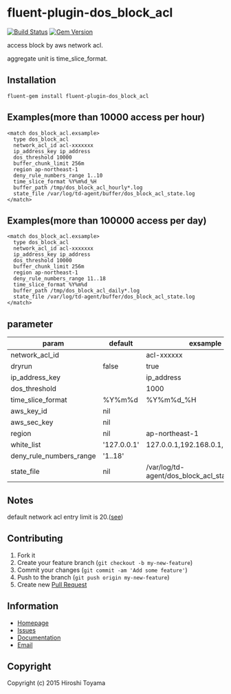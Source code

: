 # fluent-plugin-dos_block_acl

[![Build Status](https://secure.travis-ci.org/toyama0919/fluent-plugin-dos_block_acl.png?branch=master)](http://travis-ci.org/toyama0919/fluent-plugin-dos_block_acl)
[![Gem Version](https://badge.fury.io/rb/fluent-plugin-dos_block_acl.svg)](https://badge.fury.io/rb/fluent-plugin-dos_block_acl)

access block by aws network acl.

aggregate unit is time_slice_format.

## Installation
```
fluent-gem install fluent-plugin-dos_block_acl
```

## Examples(more than 10000 access per hour)
```
<match dos_block_acl.exsample>
  type dos_block_acl
  network_acl_id acl-xxxxxxx
  ip_address_key ip_address
  dos_threshold 10000
  buffer_chunk_limit 256m
  region ap-northeast-1
  deny_rule_numbers_range 1..10
  time_slice_format %Y%m%d_%H
  buffer_path /tmp/dos_block_acl_hourly*.log
  state_file /var/log/td-agent/buffer/dos_block_acl_state.log
</match>
```

## Examples(more than 100000 access per day)
```
<match dos_block_acl.exsample>
  type dos_block_acl
  network_acl_id acl-xxxxxxx
  ip_address_key ip_address
  dos_threshold 10000
  buffer_chunk_limit 256m
  region ap-northeast-1
  deny_rule_numbers_range 11..18
  time_slice_format %Y%m%d
  buffer_path /tmp/dos_block_acl_daily*.log
  state_file /var/log/td-agent/buffer/dos_block_acl_state.log
</match>
```

## parameter

|param    | default|exsample|
|--------|--------|--------|
|network_acl_id||acl-xxxxxx|
|dryrun| false|true|
|ip_address_key||ip_address|
|dos_threshold||1000|
|time_slice_format |%Y%m%d|%Y%m%d_%H|
|aws_key_id| nil||
|aws_sec_key| nil||
|region| nil|ap-northeast-1|
|white_list| '127.0.0.1'|127.0.0.1,192.168.0.1,192.168.0.2|
|deny_rule_numbers_range| '1..18'||
|state_file| nil|/var/log/td-agent/dos_block_acl_state.log|



## Notes

default network acl entry limit is 20.([see](http://docs.aws.amazon.com/ja_jp/AmazonVPC/latest/UserGuide/VPC_Appendix_Limits.html))


## Contributing

1. Fork it
2. Create your feature branch (`git checkout -b my-new-feature`)
3. Commit your changes (`git commit -am 'Add some feature'`)
4. Push to the branch (`git push origin my-new-feature`)
5. Create new [Pull Request](../../pull/new/master)

## Information

* [Homepage](https://github.com/toyama0919/fluent-plugin-dos_block_acl)
* [Issues](https://github.com/toyama0919/fluent-plugin-dos_block_acl/issues)
* [Documentation](http://rubydoc.info/gems/fluent-plugin-dos_block_acl/frames)
* [Email](mailto:toyama0919@gmail.com)

## Copyright

Copyright (c) 2015 Hiroshi Toyama

